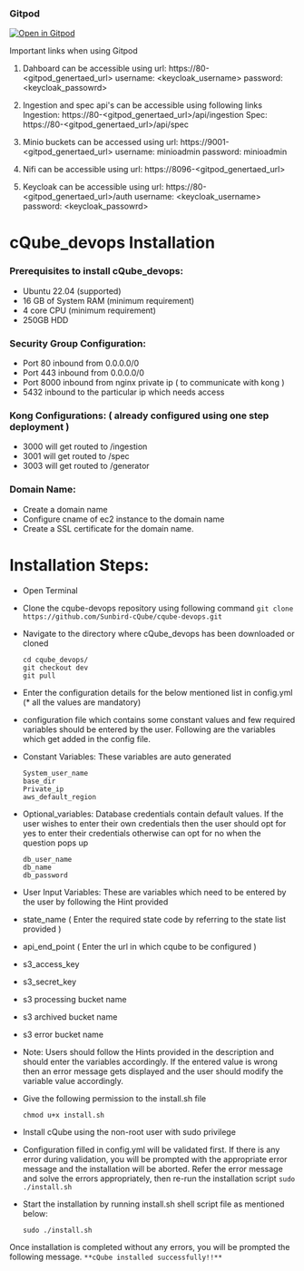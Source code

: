 ### Gitpod 

[![Open in Gitpod](https://gitpod.io/button/open-in-gitpod.svg)](https://gitpod.io/#https://github.com/piyushupadhyay19/cqube-devops/tree/gitpod-branch)

Important links when using Gitpod

1. Dahboard can be accessible using
   url: https://80-<gitpod_genertaed_url>
   username: <keycloak_username>
   password: <keycloak_passowrd>
   
2. Ingestion and spec api's can be accessible using following links
   Ingestion: https://80-<gitpod_genertaed_url>/api/ingestion
   Spec: https://80-<gitpod_genertaed_url>/api/spec
   
4. Minio buckets can be accessed using
   url: https://9001-<gitpod_genertaed_url>
   username: minioadmin
   password: minioadmin
   
6. Nifi can be accessible using
   url: https://8096-<gitpod_genertaed_url>
   
7. Keycloak can be accessible using
   url: https://80-<gitpod_genertaed_url>/auth
   username: <keycloak_username>
   password: <keycloak_passowrd>


# cQube_devops Installation
###  Prerequisites to install cQube_devops:

- Ubuntu 22.04 (supported) 
- 16 GB of System RAM (minimum requirement)
- 4 core CPU (minimum requirement)
- 250GB HDD

### Security Group Configuration:
- Port 80 inbound from 0.0.0.0/0
- Port 443 inbound from 0.0.0.0/0
- Port 8000 inbound from nginx private ip ( to communicate with kong )
- 5432 inbound to the particular ip which needs access

### Kong Configurations: ( already configured using one step deployment )
- 3000 will get routed to /ingestion
- 3001 will get routed to /spec
- 3003 will get routed to /generator

### Domain Name:
- Create a domain name
- Configure cname of ec2 instance to the domain name
- Create a SSL certificate for the domain name.

# Installation Steps:
- Open Terminal
- Clone the cqube-devops repository using following command
   ```git clone https://github.com/Sunbird-cQube/cqube-devops.git```

- Navigate to the directory where cQube_devops has been downloaded or cloned 
  ```
  cd cqube_devops/
  git checkout dev
  git pull
  ```

- Enter the configuration details for the below mentioned list in config.yml (* all the values are mandatory)

- configuration file which contains some constant values and few required variables should be entered by the user. Following are the variables which get added in the config file.
 
- Constant Variables: These variables are auto generated
  ```
  System_user_name
  base_dir
  Private_ip
  aws_default_region
  ```
- Optional_variables: Database credentials contain default values. If the user wishes to enter their own credentials then the user should opt for yes to enter their credentials otherwise can opt for no when the question pops up

  ```
  db_user_name
  db_name
  db_password
  ```
  
- User Input Variables: These are variables which need to be entered by the user by following the Hint provided

- state_name ( Enter the required state code by referring to the state list provided )
- api_end_point ( Enter the url in which cqube to be configured )
- s3_access_key
- s3_secret_key
- s3 processing bucket name
- s3 archived bucket name
- s3 error bucket name

- Note: Users should follow the Hints provided in the description and should enter the variables accordingly. If the entered value is wrong then an error message gets displayed and the user should modify the variable value accordingly.


- Give the following permission to the install.sh file

  ```
  chmod u+x install.sh
  ```

- Install cQube using the non-root user with sudo privilege

- Configuration filled in config.yml will be validated first. If there is any error during validation, you will be prompted with the appropriate error message and the installation will be aborted. Refer the error message and solve the errors appropriately, then re-run the installation script ```sudo ./install.sh```

- Start the installation by running install.sh shell script file as mentioned below:

  ```
  sudo ./install.sh
  ```

Once installation is completed without any errors, you will be prompted the following message. 
```**cQube installed successfully!!**```
